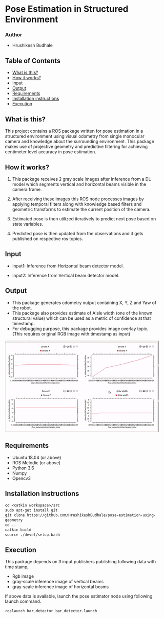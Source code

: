 # Pose Estimation in Structured Environment

### Author
- Hrushikesh Budhale

## Table of Contents
   * [What is this?](#what-is-this)
   * [How it works?](#how-it-works)
   * [Input](#input)
   * [Output](#output)
   * [Requirements](#requirements)
   * [Installation instructions](#installation-instructions)
   * [Execution](#execution)

## What is this?

This project contains a ROS package written for pose estimation in a structured environment using visual odometry from single monocular camera and knowledge about the surrounding environment. This package makes use of projective geometry and predictive filtering for achieving centimeter level accuracy in pose estimation.

## How it works?
1. This package receives 2 gray scale images after inference from a DL model which segments vertical and horizontal beams visible in the camera frame.

2. After receiving these images this ROS node processes images by applying temporal filters along with knowledge based filters and geometric transforms to estimate the current position of the camera.

3. Estimated pose is then utilized iteratively to predict next pose based on state variables.

4. Predicted pose is then updated from the observations and it gets published on respective ros topics.

## Input
- Input1: Inference from Horizontal beam detector model.

- Input2: Inference from Vertical beam detector model.

## Output
- This package generates odometry output containing X, Y, Z and Yaw of the robot.
- This package also provides estimate of Aisle width (one of the known structural value) which can be used as a metric of confidence at that timestamp.
- For debugging purpose, this package provides image overlay topic. (This requires original RGB image with timestamp as input)

<img src="https://github.com/HrushikeshBudhale/pose-estimation-using-geometry/blob/main/docs/pose_estimate.gif?raw=true" width="640" alt="Open loop pic">

## Requirements

- Ubuntu 18.04 (or above)
- ROS Melodic (or above)
- Python 3.6
- Numpy
- Opencv3

## Installation instructions

```
cd <catkin workspace>/src
sudo apt-get install git
git clone https://github.com/HrushikeshBudhale/pose-estimation-using-geometry
cd ..
catkin build
source ./devel/setup.bash
```

## Execution
This package depends on 3 input publishers publishing following data with time stamp,
- Rgb image
- gray-scale inference image of vertical beams
- gray-scale inference image of horizontal beams

If above data is available, launch the pose estimator node using following launch command.
```
roslaunch bar_detector bar_detector.launch
```
